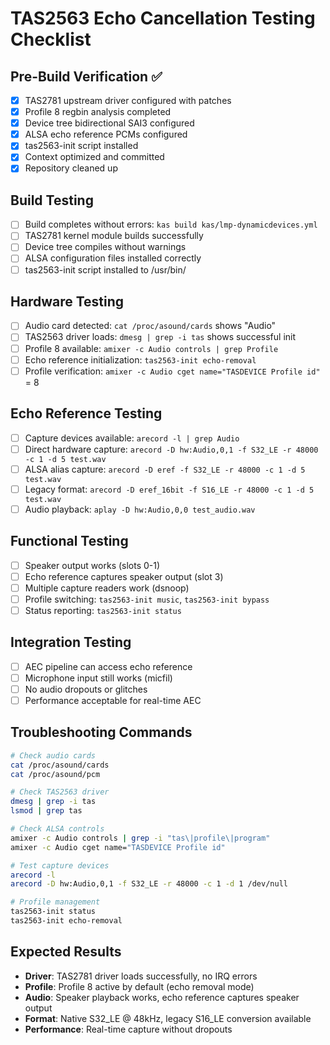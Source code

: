 # TAS2563 Echo Cancellation Testing Checklist

## Pre-Build Verification ✅
- [x] TAS2781 upstream driver configured with patches
- [x] Profile 8 regbin analysis completed  
- [x] Device tree bidirectional SAI3 configured
- [x] ALSA echo reference PCMs configured
- [x] tas2563-init script installed
- [x] Context optimized and committed
- [x] Repository cleaned up

## Build Testing
- [ ] Build completes without errors: `kas build kas/lmp-dynamicdevices.yml`
- [ ] TAS2781 kernel module builds successfully
- [ ] Device tree compiles without warnings
- [ ] ALSA configuration files installed correctly
- [ ] tas2563-init script installed to /usr/bin/

## Hardware Testing
- [ ] Audio card detected: `cat /proc/asound/cards` shows "Audio"
- [ ] TAS2563 driver loads: `dmesg | grep -i tas` shows successful init
- [ ] Profile 8 available: `amixer -c Audio controls | grep Profile`
- [ ] Echo reference initialization: `tas2563-init echo-removal`
- [ ] Profile verification: `amixer -c Audio cget name="TASDEVICE Profile id"` = 8

## Echo Reference Testing
- [ ] Capture devices available: `arecord -l | grep Audio`
- [ ] Direct hardware capture: `arecord -D hw:Audio,0,1 -f S32_LE -r 48000 -c 1 -d 5 test.wav`
- [ ] ALSA alias capture: `arecord -D eref -f S32_LE -r 48000 -c 1 -d 5 test.wav`
- [ ] Legacy format: `arecord -D eref_16bit -f S16_LE -r 48000 -c 1 -d 5 test.wav`
- [ ] Audio playback: `aplay -D hw:Audio,0,0 test_audio.wav`

## Functional Testing
- [ ] Speaker output works (slots 0-1)
- [ ] Echo reference captures speaker output (slot 3)
- [ ] Multiple capture readers work (dsnoop)
- [ ] Profile switching: `tas2563-init music`, `tas2563-init bypass`
- [ ] Status reporting: `tas2563-init status`

## Integration Testing
- [ ] AEC pipeline can access echo reference
- [ ] Microphone input still works (micfil)
- [ ] No audio dropouts or glitches
- [ ] Performance acceptable for real-time AEC

## Troubleshooting Commands
```bash
# Check audio cards
cat /proc/asound/cards
cat /proc/asound/pcm

# Check TAS2563 driver
dmesg | grep -i tas
lsmod | grep tas

# Check ALSA controls
amixer -c Audio controls | grep -i "tas\|profile\|program"
amixer -c Audio cget name="TASDEVICE Profile id"

# Test capture devices
arecord -l
arecord -D hw:Audio,0,1 -f S32_LE -r 48000 -c 1 -d 1 /dev/null

# Profile management
tas2563-init status
tas2563-init echo-removal
```

## Expected Results
- **Driver**: TAS2781 driver loads successfully, no IRQ errors
- **Profile**: Profile 8 active by default (echo removal mode)
- **Audio**: Speaker playback works, echo reference captures speaker output
- **Format**: Native S32_LE @ 48kHz, legacy S16_LE conversion available
- **Performance**: Real-time capture without dropouts
